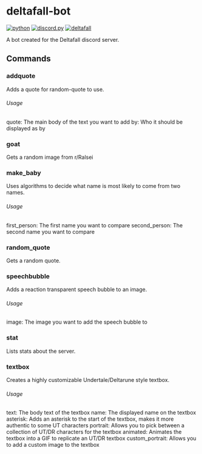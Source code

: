 # deltafall-bot
[![python](https://img.shields.io/badge/python-yellow?logo=python)](https://www.python.org/)
[![discord.py](https://img.shields.io/badge/discord.py-white?logo=discord)](https://github.com/Rapptz/discord.py)
[![deltafall](https://img.shields.io/badge/deltafall-white?logo=discord)](https://discord.gg/hT3HtPSwth)

A bot created for the Deltafall discord server.

## Commands
### addquote
Adds a quote for random-quote to use.
###### Usage
quote: The main body of the text you want to add
by: Who it should be displayed as by
### goat
Gets a random image from r/Ralsei
### make_baby
Uses algorithms to decide what name is most likely to come from two names.
###### Usage
first_person: The first name you want to compare
second_person: The second name you want to compare
### random_quote
Gets a random quote.
### speechbubble
Adds a reaction transparent speech bubble to an image.
###### Usage
image: The image you want to add the speech bubble to
### stat
Lists stats about the server.
### textbox
Creates a highly customizable Undertale/Deltarune style textbox.
###### Usage
text: The body text of the textbox
name: The displayed name on the textbox
asterisk: Adds an asterisk to the start of the textbox, makes it more authentic to some UT characters
portrait: Allows you to pick between a collection of UT/DR characters for the textbox
animated: Animates the textbox into a GIF to replicate an UT/DR textbox
custom_portrait: Allows you to add a custom image to the textbox